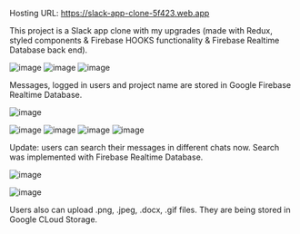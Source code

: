 Hosting URL: https://slack-app-clone-5f423.web.app

This project is a Slack app clone with my upgrades (made with Redux, styled components & Firebase HOOKS functionality & Firebase Realtime Database back end).

![image](https://user-images.githubusercontent.com/48406339/204274054-09498128-b156-4724-8856-b433ab5706ff.png)
![image](https://user-images.githubusercontent.com/48406339/204274124-0d143d15-95e2-42a9-810e-68c0c45f3c03.png)
![image](https://user-images.githubusercontent.com/48406339/204274214-3515e82d-3bdc-4f76-8d2b-403eeaaa5728.png)

Messages, logged in users and project name are stored in Google Firebase Realtime Database.

![image](https://user-images.githubusercontent.com/48406339/204275185-50eb489e-d40e-4f41-b5e1-bc882926ea09.png)

![image](https://user-images.githubusercontent.com/48406339/204274343-98176b64-becf-4a76-a692-d0539b3dbc45.png)
![image](https://user-images.githubusercontent.com/48406339/204274541-796cfbd3-7257-44bf-bd60-5b8492913059.png)
![image](https://user-images.githubusercontent.com/48406339/204274688-5d48f967-9189-474d-9cb3-884423d96dae.png)
![image](https://user-images.githubusercontent.com/48406339/204274735-93314c56-0711-4199-bc7a-daca01b07c28.png)

Update: users can search their messages in different chats now. Search was implemented with Firebase Realtime Database.

![image](https://user-images.githubusercontent.com/48406339/234121346-f928c320-5699-4729-9e49-0c095e1f7c08.png)

![image](https://user-images.githubusercontent.com/48406339/234121712-04306df4-c65a-4d7f-854a-229a43848489.png)

Users also can upload .png, .jpeg, .docx, .gif files. They are being stored in Google CLoud Storage.









